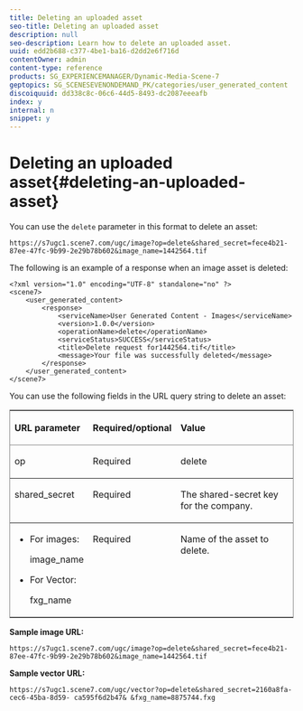 ```yaml
---
title: Deleting an uploaded asset
seo-title: Deleting an uploaded asset
description: null
seo-description: Learn how to delete an uploaded asset.
uuid: edd2b688-c377-4be1-ba16-d2dd2e6f716d
contentOwner: admin
content-type: reference
products: SG_EXPERIENCEMANAGER/Dynamic-Media-Scene-7
geptopics: SG_SCENESEVENONDEMAND_PK/categories/user_generated_content
discoiquuid: dd338c8c-06c6-44d5-8493-dc2087eeeafb
index: y
internal: n
snippet: y
---
```


# Deleting an uploaded asset{#deleting-an-uploaded-asset}

You can use the `delete` parameter in this format to delete an asset:

```as3
https://s7ugc1.scene7.com/ugc/image?op=delete&shared_secret=fece4b21-87ee-47fc-9b99-2e29b78b602&image_name=1442564.tif
```

The following is an example of a response when an image asset is deleted:

```as3
<?xml version="1.0" encoding="UTF-8" standalone="no" ?> 
<scene7> 
    <user_generated_content> 
        <response> 
            <serviceName>User Generated Content - Images</serviceName> 
            <version>1.0.0</version> 
            <operationName>delete</operationName> 
            <serviceStatus>SUCCESS</serviceStatus> 
            <title>Delete request for1442564.tif</title> 
            <message>Your file was successfully deleted</message> 
        </response> 
    </user_generated_content> 
</scene7>
```

You can use the following fields in the URL query string to delete an asset:

<table border="1" cellpadding="4" cellspacing="0" frame="border" rules="rows" summary=""> 
 <thead align="left"> 
  <tr> 
   <th class="cellrowborder" id="d19e28552" valign="top" width="NaN%"><p>URL parameter</p></th> 
   <th class="cellrowborder" id="d19e28555" valign="top" width="NaN%"><p>Required/optional</p></th> 
   <th class="cellrowborder" id="d19e28558" valign="top" width="NaN%"><p>Value</p></th> 
  </tr> 
 </thead> 
 <tbody> 
  <tr> 
   <td class="cellrowborder" headers="d19e28552 " valign="top" width="NaN%"><p><span class="code">op</span></p></td> 
   <td class="cellrowborder" headers="d19e28555 " valign="top" width="NaN%"><p>Required</p></td> 
   <td class="cellrowborder" headers="d19e28558 " valign="top" width="NaN%"><p><span class="code">delete</span></p></td> 
  </tr> 
  <tr> 
   <td class="cellrowborder" headers="d19e28552 " valign="top" width="NaN%"><p><span class="code">shared_secret</span></p></td> 
   <td class="cellrowborder" headers="d19e28555 " valign="top" width="NaN%"><p>Required</p></td> 
   <td class="cellrowborder" headers="d19e28558 " valign="top" width="NaN%"><p>The shared-secret key for the company.</p></td> 
  </tr> 
  <tr> 
   <td class="cellrowborder" headers="d19e28552 " valign="top" width="NaN%"> 
    <ul> 
     <li><p>For images:</p><p><span class="code">image_name</span></p></li> 
     <li><p>For Vector:</p><p>fxg_name</p></li> 
    </ul></td> 
   <td class="cellrowborder" headers="d19e28555 " valign="top" width="NaN%"><p>Required</p></td> 
   <td class="cellrowborder" headers="d19e28558 " valign="top" width="NaN%"><p>Name of the asset to delete.</p></td> 
  </tr> 
 </tbody> 
</table>

**Sample image URL:**

`https://s7ugc1.scene7.com/ugc/image?op=delete&shared_secret=fece4b21-87ee-47fc-9b99-2e29b78b602&image_name=1442564.tif`

**Sample vector URL:**

`https://s7ugc1.scene7.com/ugc/vector?op=delete&shared_secret=2160a8fa-cec6-45ba-8d59- ca595f6d2b47& &fxg_name=8875744.fxg`
